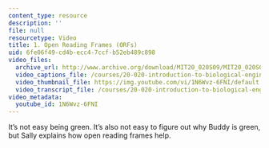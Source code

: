 ```yaml
---
content_type: resource
description: ''
file: null
resourcetype: Video
title: 1. Open Reading Frames (ORFs)
uid: 6fe06f49-cd4b-ecc4-7ccf-b52eb489c898
video_files:
  archive_url: http://www.archive.org/download/MIT20_020S09/MIT20_020S09_orf.mp4
  video_captions_file: /courses/20-020-introduction-to-biological-engineering-design-spring-2009/6ab8bd6513e15760b39c82435bf0e50b_1N6Wvz-6FNI.vtt
  video_thumbnail_file: https://img.youtube.com/vi/1N6Wvz-6FNI/default.jpg
  video_transcript_file: /courses/20-020-introduction-to-biological-engineering-design-spring-2009/6107b25fc5840c03bd61c65a8ce569b9_1N6Wvz-6FNI.pdf
video_metadata:
  youtube_id: 1N6Wvz-6FNI
---
```


It’s not easy being green. It’s also not easy to figure out why Buddy is green, but Sally explains how open reading frames help.